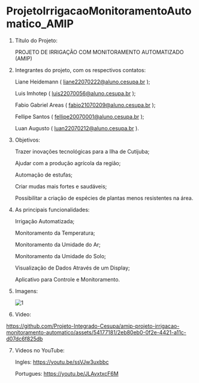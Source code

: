 # ProjetoIrrigacaoMonitoramentoAutomatico_AMIP

1. Título do Projeto: 
   
     PROJETO DE IRRIGAÇÃO COM MONITORAMENTO AUTOMATIZADO (AMIP)
 
 
2. Integrantes do projeto, com os respectivos contatos:  

    Liane Heidemann ( liane22070222@aluno.cesupa.br );   
    
    Luis Imhotep ( luis22070056@aluno.cesupa.br );
       
    Fabio Gabriel Areas  ( fabio21070209@aluno.cesupa.br );
    
    Fellipe Santos ( fellipe20070001@aluno.cesupa.br );
    
    Luan Augusto ( luan22070212@aluno.cesupa.br ).
    
    
3. Objetivos: 

    Trazer inovações tecnológicas para a Ilha de Cutijuba;
    
    Ajudar com a produção agrícola da região;
    
    Automação de estufas;
    
    Criar mudas mais fortes e saudáveis;
    
    Possibilitar a criação de espécies de plantas menos resistentes na área.
  
  
4. As principais funcionalidades: 

    Irrigação Automatizada;
    
    Monitoramento da Temperatura;
    
    Monitoramento da Umidade do Ar;
    
    Monitoramento da Umidade do Solo;
    
    Visualização de Dados Através de um Display;
    
    Aplicativo para Controle e Monitoramento.


5. Imagens:


    ![1](https://github.com/Projeto-Integrado-Cesupa/amip-projeto-irrigacao-monitoramento-automatico/assets/54177181/0e9a8925-bb6a-42ee-afb8-ab28d2bbaaf7)

   
   
 6. Video:
  

https://github.com/Projeto-Integrado-Cesupa/amip-projeto-irrigacao-monitoramento-automatico/assets/54177181/2eb80eb0-0f2e-4421-a11c-d07dc6f825db

7. Videos no YouTube:

   Ingles:
   https://youtu.be/ssVJw3uxbbc
   
   Portugues:
   https://youtu.be/JLAvxtxcF6M


